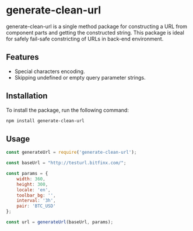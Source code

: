 # generate-clean-url

generate-clean-url is a single method package for constructing a URL from component parts and getting the constructed string. This package is ideal for safely fail-safe constricting of URLs in back-end environment.

## Features

- Special characters encoding.
- Skipping undefined or empty query parameter strings.

## Installation

To install the package, run the following command:

```bash
npm install generate-clean-url
```

## Usage

```javascript
const generateUrl = require('generate-clean-url');

const baseUrl = "http://testurl.bitfinx.com/";

const params = {
    width: 360,
    height: 300,
    locale: 'en',
    toolbar_bg: '',
    interval: '3h',
    pair: 'BTC_USD'
};

const url = generateUrl(baseUrl, params);
```